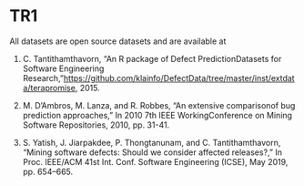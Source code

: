 # TR1
All datasets are open source datasets and are available at 

1.	C. Tantithamthavorn, “An R package of Defect PredictionDatasets for Software Engineering Research,”https://github.com/klainfo/DefectData/tree/master/inst/extdata/terapromise, 2015.
   
2. 	M. D’Ambros, M. Lanza, and R. Robbes, “An extensive comparisonof bug prediction approaches,” In 2010 7th IEEE WorkingConference on Mining Software Repositories, 2010, pp. 31-41.
   
3. S. Yatish, J. Jiarpakdee, P. Thongtanunam, and C. Tantithamthavorn, “Mining software defects: Should we consider affected releases?,” In Proc. IEEE/ACM 41st Int. Conf. Software Engineering (ICSE), May 2019, pp. 654–665.
